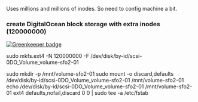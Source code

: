 Uses millions and millions of inodes. So need to config machine a bit.

### create DigitalOcean block storage with extra inodes (120000000)

[![Greenkeeper badge](https://badges.greenkeeper.io/kumavis/ethereumjs-ipld-dump.svg)](https://greenkeeper.io/)

sudo mkfs.ext4 -N 120000000 -F /dev/disk/by-id/scsi-0DO_Volume_volume-sfo2-01

sudo mkdir -p /mnt/volume-sfo2-01
sudo mount -o discard,defaults /dev/disk/by-id/scsi-0DO_Volume_volume-sfo2-01 /mnt/volume-sfo2-01
echo /dev/disk/by-id/scsi-0DO_Volume_volume-sfo2-01 /mnt/volume-sfo2-01 ext4 defaults,nofail,discard 0 0 | sudo tee -a /etc/fstab